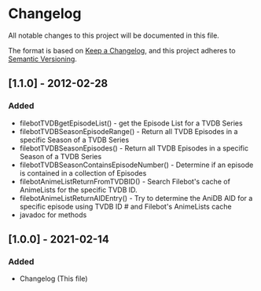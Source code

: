 # Changelog
All notable changes to this project will be documented in this file.

The format is based on [Keep a Changelog](https://keepachangelog.com/en/1.0.0/),
and this project adheres to [Semantic Versioning](https://semver.org/spec/v2.0.0.html).

## [1.1.0] - 2012-02-28
### Added
- filebotTVDBgetEpisodeList() - get the Episode List for a TVDB Series
- filebotTVDBSeasonEpisodeRange() - Return all TVDB Episodes in a specific Season of a TVDB Series
- filebotTVDBSeasonEpisodes() - Return all TVDB Episodes in a specific Season of a TVDB Series
- filebotTVDBSeasonContainsEpisodeNumber() - Determine if an episode is contained in a collection of Episodes
- filebotAnimeListReturnFromTVDBID() - Search Filebot's cache of AnimeLists for the specific TVDB ID.
- filebotAnimeListReturnAIDEntry() -  Try to determine the AniDB AID for a specific episode using TVDB ID # and Filebot's AnimeLists cache
- javadoc for methods

## [1.0.0] - 2021-02-14
### Added
- Changelog (This file)